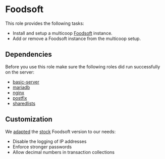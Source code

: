 Foodsoft
========

This role provides the following tasks:
- Install and setup a multicoop [Foodsoft](https://foodcoops.net) instance.
- Add or remove a Foodsoft instance from the multicoop setup.

Dependencies
------------

Before you use this role make sure the following roles did run successfully on the server:
- [basic-server](../basic-server)
- [mariadb](../mariadb)
- [nginx](../nginx)
- [postfix](../postfix)
- [sharedlists](../sharedlists)

Customization
-------------

We [adapted](tasks/customizations.yml) the [stock](https://github.com/foodcoops/foodsoft/) Foodsoft version to our needs:

- Disable the logging of IP addresses
- Enforce stronger passwords
- Allow decimal numbers in transaction collections
